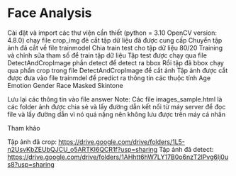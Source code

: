 # Face Analysis
Cài đặt và import các thư viện cần thiết (python = 3.10 OpenCV version: 4.8.0) chạy file crop_img đẻ cắt tập dữ liệu đã được cung cấp Chuyển tập ảnh đã cắt về file trainmodel Chia train test cho tập dữ liệu 80/20 Training và chỉnh sửa tham số để train tập dữ liệu Tập test được chạy qua file DetectAndCropImage phần detect để detect ra bbox Rồi tập đã bbox chạy qua phần crop trong file DetectAndCropImage để cắt ảnh Tập ảnh được cắt được đưa vào file trainmdel để predict ra thông tin các thuộc tính Age Emotion Gender Race Masked Skintone

Lưu lại các thông tin vào file answer Note: Các file images_sample.html là các folder ảnh được chia sẻ và lấy đường dẫn kết nối từ máy server để đọc file và lấy đường dẫn vì nó quá nặng nên không lưu được trên máy cá nhân

Tham khảo

Tập ảnh đã crop: https://drive.google.com/drive/folders/1L5-n2UsvKbZEUbQJCU_o5ARTKl6QCR1f?usp=sharing
Tập ảnh đã detect: https://drive.google.com/drive/folders/1AHhtt6hW7LY17B0o6nzT2lPvg6Ij0us8?usp=sharing
